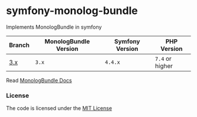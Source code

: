 # symfony-monolog-bundle
Implements MonologBundle in symfony

| Branch   | MonologBundle Version | Symfony Version | PHP Version     |
|----------|-----------------------|-----------------|-----------------|
| [3.x][1] | `3.x`                 | `4.4.x`         | `7.4` or higher |


Read [MonologBundle Docs](https://symfony.com/doc/current/logging.html)


### License
The code is licensed under the [MIT License](https://github.com/habibun/symfony-monolog-bundle/blob/master/LICENSE)

[1]: https://github.com/habibun/symfony-monolog-bundle/tree/3.x
